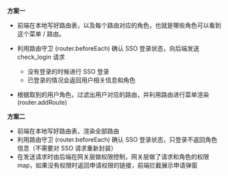 **方案一** 

- 前端在本地写好路由表，以及每个路由对应的角色，也就是哪些角色可以看到这个菜单 / 路由。

- 利用路由守卫 (router.beforeEach) 确认 SSO 登录状态，向后端发送 check_login 请求
  - 没有登录的时候进行 SSO 登录
  - 已登录的情况会返回用户相关信息和角色
- 根据取到的用户角色，过滤出用户对应的路由，并利用路由进行菜单渲染  (router.addRoute)



**方案二**

- 前端在本地写好路由表，渲染全部路由
- 利用路由守卫 (router.beforeEach) 确认 SSO 登录状态，只登录不返回角色信息（不需要对 SSO 请求重新封装）
- 在发送请求时由后端在网关层做权限控制，网关层做了请求和角色的权限 map，如果没有权限时返回申请权限的链接，前端拦截展示申请弹窗
